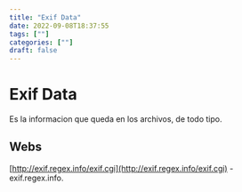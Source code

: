 ```yaml
---
title: "Exif Data"
date: 2022-09-08T18:37:55
tags: [""]
categories: [""]
draft: false
---
```


# Exif Data

Es la informacion que queda en los archivos, de todo tipo.

## Webs

[http://exif.regex.info/exif.cgi](http://exif.regex.info/exif.cgi) - exif.regex.info.
